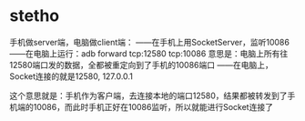# stetho

手机做server端，电脑做client端：
——在手机上用SocketServer，监听10086
——在电脑上运行：adb forward tcp:12580 tcp:10086
意思是：电脑上所有往12580端口发的数据，全都被重定向到了手机的10086端口
——在电脑上，Socket连接的就是12580, 127.0.0.1

这个意思就是：手机作为客户端，去连接本地的端口12580，结果都被转发到了手机端的10086，而此时手机正好在10086监听，所以就能进行Socket连接了